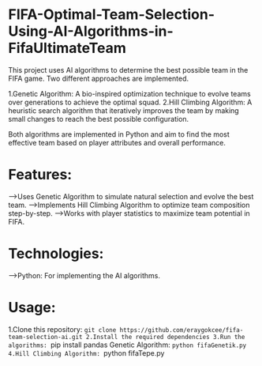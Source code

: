 # FIFA-Optimal-Team-Selection-Using-AI-Algorithms-in-FifaUltimateTeam
This project uses AI algorithms to determine the best possible team in the FIFA game. Two different approaches are implemented.

1.Genetic Algorithm: A bio-inspired optimization technique to evolve teams over generations to achieve the optimal squad.
2.Hill Climbing Algorithm: A heuristic search algorithm that iteratively improves the team by making small changes to reach the best possible configuration.

Both algorithms are implemented in Python and aim to find the most effective team based on player attributes and overall performance.

# Features:
-->Uses Genetic Algorithm to simulate natural selection and evolve the best team.
-->Implements Hill Climbing Algorithm to optimize team composition step-by-step.
-->Works with player statistics to maximize team potential in FIFA.

# Technologies:
-->Python: For implementing the AI algorithms.

# Usage:
1.Clone this repository:
`git clone https://github.com/eraygokcee/fifa-team-selection-ai.git
2.Install the required dependencies
3.Run the algorithms:
`pip install pandas
Genetic Algorithm:
`python fifaGenetik.py
4.Hill Climbing Algorithm:
`python fifaTepe.py


